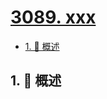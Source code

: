 # [3089. xxx](https://github.com/Tdahuyou/TNotes.leetcode/tree/main/notes/3089.%20xxx)

<!-- region:toc -->

- [1. 📝 概述](#1--概述)

<!-- endregion:toc -->

## 1. 📝 概述
